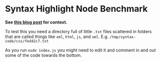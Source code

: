 # Syntax Highlight Node Benchmark

**See [this blog post](https://www.peterbe.com/plog/benchmark-compare-highlight.js-vs-prism)
for context.**

To test this you need a directory full of little `.txt` files scattered in
folders that are called things like `xml`, `html`, `js`, and `xml`.
E.g. `/tmp/syntax-code/css/fed42c7.txt`

As you run `node index.js` you might need to edit it and comment in and out
some of the code towards the bottom.
